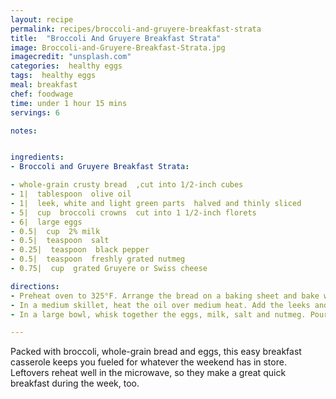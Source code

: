 ```yaml
---
layout: recipe
permalink: recipes/broccoli-and-gruyere-breakfast-strata
title:  "Broccoli And Gruyere Breakfast Strata"
image: Broccoli-and-Gruyere-Breakfast-Strata.jpg
imagecredit: "unsplash.com"
categories:  healthy eggs
tags:  healthy eggs
meal: breakfast
chef: foodwage
time: under 1 hour 15 mins
servings: 6

notes:


ingredients:
- Broccoli and Gruyere Breakfast Strata:

- whole-grain crusty bread  ,cut into 1/2-inch cubes
- 1|  tablespoon  olive oil
- 1|  leek, white and light green parts  halved and thinly sliced
- 5|  cup  broccoli crowns  cut into 1 1/2-inch florets
- 6|  large eggs
- 0.5|  cup  2% milk
- 0.5|  teaspoon  salt
- 0.25|  teaspoon  black pepper
- 0.5|  teaspoon  freshly grated nutmeg
- 0.75|  cup  grated Gruyere or Swiss cheese

directions:
- Preheat oven to 325°F. Arrange the bread on a baking sheet and bake while the oven is preheating for 10 minutes. Spray a 9-inch square baking dish with cooking spray. Arrange the bread in an even layer in the baking dish and set aside.
- In a medium skillet, heat the oil over medium heat. Add the leeks and saute until tender, 3 minutes. Add the broccoli and 0.25 cup water, cover and simmer until broccoli is just crisp-tender, 4 minutes. Arrange the broccoli mixture over the bread in the baking dish.
- In a large bowl, whisk together the eggs, milk, salt and nutmeg. Pour over the bread and broccoli mixture. Sprinkle with the cheese. Bake until a knife inserted into the center of the strata comes out clean, 45 minutes to an hour.

---
```


Packed with broccoli, whole-grain bread and eggs, this easy breakfast casserole keeps you fueled for whatever the weekend has in store. Leftovers reheat well in the microwave, so they make a great quick breakfast during the week, too.